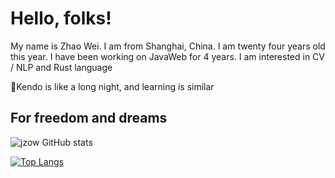 # Hello, folks! 

My name is Zhao Wei. I am from Shanghai, China. I am twenty four years old this year. I have been working on JavaWeb for 4 years. I am interested in CV / NLP and Rust language

🌈Kendo is like a long night, and learning is similar

## For freedom and dreams
![jzow GitHub stats](https://github-readme-stats.vercel.app/api?username=jzow&theme=buefy&show_icons=true)

[![Top Langs](https://github-readme-stats.vercel.app/api/top-langs/?username=jzow&layout=compact)](https://github.com/anuraghazra/github-readme-stats)
